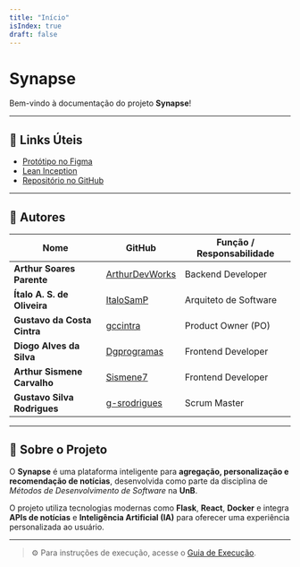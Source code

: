 ```yaml
---
title: "Início"
isIndex: true
draft: false
---
```


# Synapse

Bem-vindo à documentação do projeto **Synapse**!  

---

## 🔗 Links Úteis

- [Protótipo no Figma](https://www.figma.com/design/SxR5ObmFxAvHzOs1Jw0AnY/Prot%C3%B3tipos?node-id=0-1&t=MguUSpJBo5u3gB9V-1)  
- [Lean Inception](https://www.figma.com/board/qob1Oi0suKGhkMU3ag3sD2/Lean-Inception?node-id=0-1&t=lH5c0CJxaFEqLAbm-1)  
- [Repositório no GitHub](https://github.com/unb-mds/2025-2-NewsHub)  

---

## 👥 Autores

| Nome                          | GitHub                                                | Função / Responsabilidade   |
|-------------------------------|------------------------------------------------------|-----------------------------|
| **Arthur Soares Parente**     | [ArthurDevWorks](https://github.com/ArthurDevWorks)  | Backend Developer           |
| **Ítalo A. S. de Oliveira**   | [ItaloSamP](https://github.com/ItaloSamP)            | Arquiteto de Software       |
| **Gustavo da Costa Cintra**   | [gccintra](https://github.com/gccintra)              | Product Owner (PO)          |
| **Diogo Alves da Silva**      | [Dgprogramas](https://github.com/Dgprogramas)        | Frontend Developer          |
| **Arthur Sismene Carvalho**   | [Sismene7](https://github.com/Sismene7)              | Frontend Developer          |
| **Gustavo Silva Rodrigues**   | [g-srodrigues](https://github.com/g-srodrigues)      | Scrum Master                |

---

## 📖 Sobre o Projeto

O **Synapse** é uma plataforma inteligente para **agregação, personalização e recomendação de notícias**, desenvolvida como parte da disciplina de *Métodos de Desenvolvimento de Software* na **UnB**.  

O projeto utiliza tecnologias modernas como **Flask**, **React**, **Docker** e integra **APIs de notícias** e **Inteligência Artificial (IA)** para oferecer uma experiência personalizada ao usuário.  

---

> ⚙️ Para instruções de execução, acesse o [Guia de Execução](.getting_started/).
